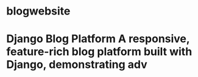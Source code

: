 # blogwebsite
# Django Blog Platform  A responsive, feature-rich blog platform built with Django, demonstrating adv
